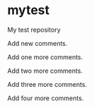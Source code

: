 mytest
======

My test repository

Add new comments.

Add one more comments.

Add two more comments.

Add three more comments.

Add four more comments.